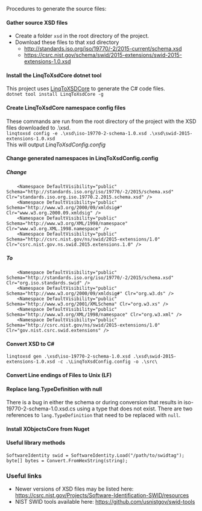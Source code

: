 Procedures to generate the source files:

#### Gather source XSD files
* Create a folder ```xsd``` in the root directory of the project.
* Download these files to that xsd directory
     * http://standards.iso.org/iso/19770/-2/2015-current/schema.xsd
     * https://csrc.nist.gov/schema/swid/2015-extensions/swid-2015-extensions-1.0.xsd

#### Install the LinqToXsdCore dotnet tool
This project uses [LinqToXSDCore](https://github.com/mamift/LinqToXsdCore) to generate the C# code files.  
```dotnet tool install LinqToXsdCore -g```

#### Create LinqToXsdCore namespace config files
These commands are run from the root directory of the project with the XSD files downloaded to .\xsd.  
```linqtoxsd config -e .\xsd\iso-19770-2-schema-1.0.xsd .\xsd\swid-2015-extensions-1.0.xsd```  
This will output *LinqToXsdConfig.config*

#### Change generated namespaces in LinqToXsdConfig.config
##### Change
```
    <Namespace DefaultVisibility="public" Schema="http://standards.iso.org/iso/19770/-2/2015/schema.xsd" Clr="standards.iso.org.iso.19770.2.2015.schema.xsd" />
    <Namespace DefaultVisibility="public" Schema="http://www.w3.org/2000/09/xmldsig#" Clr="www.w3.org.2000.09.xmldsig" />
    <Namespace DefaultVisibility="public" Schema="http://www.w3.org/XML/1998/namespace" Clr="www.w3.org.XML.1998.namespace" />
    <Namespace DefaultVisibility="public" Schema="http://csrc.nist.gov/ns/swid/2015-extensions/1.0" Clr="csrc.nist.gov.ns.swid.2015.extensions.1.0" />
```
##### To
```
    <Namespace DefaultVisibility="public" Schema="http://standards.iso.org/iso/19770/-2/2015/schema.xsd" Clr="org.iso.standards.swid" />
    <Namespace DefaultVisibility="public" Schema="http://www.w3.org/2000/09/xmldsig#" Clr="org.w3.ds" />
	<Namespace DefaultVisibility="public" Schema="http://www.w3.org/2001/XMLSchema" Clr="org.w3.xs" />
    <Namespace DefaultVisibility="public" Schema="http://www.w3.org/XML/1998/namespace" Clr="org.w3.xml" />
    <Namespace DefaultVisibility="public" Schema="http://csrc.nist.gov/ns/swid/2015-extensions/1.0" Clr="gov.nist.csrc.swid.extensions" />
```

#### Convert XSD to C#
```linqtoxsd gen .\xsd\iso-19770-2-schema-1.0.xsd .\xsd\swid-2015-extensions-1.0.xsd -c .\LinqToXsdConfig.config -o .\src\ ```

#### Convert Line endings of Files to Unix (LF)

#### Replace lang.TypeDefinition with null
There is a bug in either the schema or during conversion that results in iso-19770-2-schema-1.0.xsd.cs using a type that does not exist. There are two references to ```lang.TypeDefinition``` that need to be replaced with ```null```.

#### Install XObjectsCore from Nuget

#### Useful library methods
```SoftwareIdentity swid = SoftwareIdentity.Load("/path/to/swidtag");```  
```byte[] bytes = Convert.FromHexString(string);```

### Useful links
* Newer versions of XSD files may be listed here: https://csrc.nist.gov/Projects/Software-Identification-SWID/resources
* NIST SWID tools available here: https://github.com/usnistgov/swid-tools
